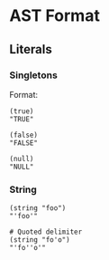 AST Format 
==========

## Literals

### Singletons

Format:

~~~
(true)
"TRUE"

(false)
"FALSE"

(null)
"NULL"
~~~


### String

~~~
(string "foo")
"'foo'"

# Quoted delimiter
(string "fo'o")
"'fo''o'"
~~~
